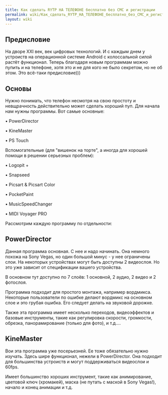 ```yaml
---
title: Как сделать RYTP НА ТЕЛЕФОНЕ бесплатно без СМС и регистрации
permalink: wiki/Как_сделать_RYTP_НА_ТЕЛЕФОНЕ_бесплатно_без_СМС_и_регистрации/
layout: wiki
---
```


## Предисловие

На дворе XXI век, век цифровых технологий. И с каждым днем у устроиств
на операционной системе Android с колоссальной силой растёт функционал.
Теперь благодаря новым программам можно пупить и на телефоне, хотя это и
не для кого не было секретом, но не об этом. Это всё-таки предисловие)))

## Основы

Нужно понимать, что телефон несмотря на свою простоту и невщрачность
действительно может сделать хороший пуп. Для начала нам нужны программы.
Вот самые основные:

• PowerDirector

• KineMaster

• PS Touch

Вспомогательные (для "вишенок на торте", а иногда для хорошей помощи в
решении серьезных проблем):

• Logopit +

• Snapseed

• Picsart & Picsart Color

• PocketPaint

• MusicSpeedChanger

• MIDI Voyager PRO

Рассмотрим каждую программу по отдельности:

## PowerDirector

Данная программа основная. С нее и надо начинать. Она немного похожа на
Sony Vegas, но один большой минус - у нее ограничены слои. На некоторых
устройствах могут быть доступны 2 видеослоя. Но это уже зависит от
спецификации вашего устройства.

В основном тут доступно по 7 слоёв: 1 основной, 2 аудио, 2 видео и 2
фотослоя.

Программа подходит для простого монтажа, например вордмикса. Некоторые
пользователи по ошибке делают вордмикс на основном слое и это грубая
ошибка. Его следует делать на звуковой дорожке.

Также эта программа имеет несколько переходов, видеоэффектов и базовые
инструменты, такие как регулировка скорости, громкости, обрезка,
панорамирование (только для фото), и т.д....

## KineMaster

Вои эта программа уже посерьезней. Ее тоже обязательно нужно изучать.
Здесь шире функционал, нежели в PowerDirector. Она подходит для
большинства устроиств и могут поддерживаться видеослои и 60fps.

Имеет большинство хороших инструмент, такие как анимирование, цветовой
ключ (хромакей), маска (не путать с маской в Sony Vegas!), начало и
конец анимации и т.д.

### 

